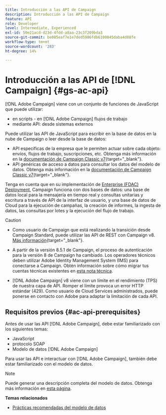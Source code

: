 ```yaml
---
title: Introducción a las API de Campaign
description: Introducción a las API de Campaign
feature: API
role: Developer
level: Intermediate, Experienced
exl-id: 50e21acd-d23d-4fdd-a8aa-23c3f209bda3
source-git-commit: be085eaf7e1e7ded5986fdb6100045daba4d88fe
workflow-type: tm+mt
source-wordcount: '283'
ht-degree: 14%

---
```


# Introducción a las API de [!DNL Campaign] {#gs-ac-api}

[!DNL Adobe Campaign] viene con un conjunto de funciones de JavaScript que puede utilizar:

* en scripts - en [!DNL Adobe Campaign] flujos de trabajo
* mediante API: desde sistemas externos

Puede utilizar las API de JavaScript para escribir en la base de datos en la nube de Campaign o leer desde la base de datos:

* API específicas de la empresa que le permiten actuar sobre cada objeto: envíos, flujos de trabajo, suscripciones, etc. Obtenga más información en la [documentación de Campaign Classic v7](https://experienceleague.adobe.com/docs/campaign-classic/using/configuring-campaign-classic/api/business-oriented-apis.html?lang=es){target="_blank"}.
* API genéricas de acceso a datos para consultar los datos del modelo de datos. Obtenga más información en la [documentación de Campaign Classic v7](https://experienceleague.adobe.com/docs/campaign-classic/using/configuring-campaign-classic/api/data-oriented-apis.html?lang=es){target="_blank"}.

Tenga en cuenta que en su implementación de [Enterprise (FDAC) Deployment](../architecture/enterprise-deployment.md), Campaign funciona con dos bases de datos: una base de datos local para la mensajería en tiempo real y consultas unitarias y escritura a través de API de la interfaz de usuario, y una base de datos de Cloud para la ejecución de campañas, la creación de informes, la ingesta de datos, las consultas por lotes y la ejecución del flujo de trabajo.

>[!CAUTION]
>
>* Como usuario de Campaign que está realizando la transición desde Campaign Standard, puede utilizar las API de REST con Campaign v8. [Más información](https://experienceleague.adobe.com/es/docs/experience-cloud/campaign/apis/get-started-apis){target="_blank"}.
>
>* A partir de la versión 8.5.1 de Campaign, el proceso de autenticación para la versión 8 de Campaign ha cambiado. Los operadores técnicos deben utilizar Adobe Identity Management System (IMS) para conectarse a Campaign. Obtén información sobre cómo migrar tus cuentas técnicas existentes en [esta nota técnica](../../technotes/upgrades/ims-migration.md).
>
>* [!DNL Adobe Campaign] v8 viene con un límite en el rendimiento (TPS) de nuestra capa de API. Romper el límite provoca un error HTTP estándar (429). Como usuario de Cloud Services administrados, puede ponerse en contacto con Adobe para adaptar la limitación de cada API.
> 

## Requisitos previos {#ac-api-prerequisites}

Antes de usar las API [!DNL Adobe Campaign], debe estar familiarizado con los siguientes temas:

* JavaScript
* protocolo SOAP
* Modelo de datos [!DNL Adobe Campaign]

Para usar las API e interactuar con [!DNL Adobe Campaign], también debe estar familiarizado con el modelo de datos.

>[!NOTE]
>Puede generar una descripción completa del modelo de datos. Obtenga más información en [esta página](datamodel.md).


**Temas relacionados**

* [Prácticas recomendadas del modelo de datos](datamodel-best-practices.md)

